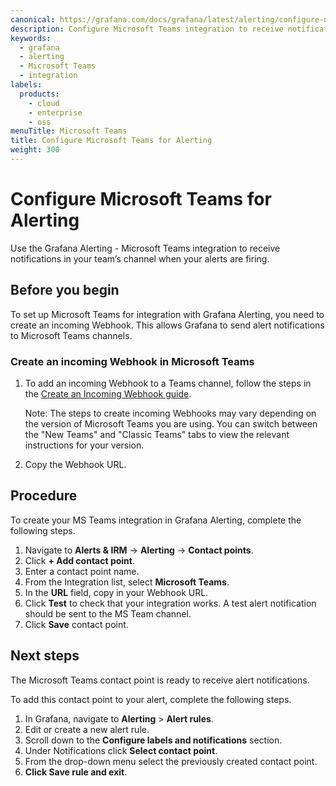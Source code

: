 ```yaml
---
canonical: https://grafana.com/docs/grafana/latest/alerting/configure-notifications/manage-contact-points/integrations/configure-teams/
description: Configure Microsoft Teams integration to receive notifications when your alerts are firing
keywords:
  - grafana
  - alerting
  - Microsoft Teams
  - integration
labels:
  products:
    - cloud
    - enterprise
    - oss
menuTitle: Microsoft Teams
title: Configure Microsoft Teams for Alerting
weight: 300
---
```


# Configure Microsoft Teams for Alerting

Use the Grafana Alerting - Microsoft Teams integration to receive notifications in your team’s channel when your alerts are firing.

## Before you begin

To set up Microsoft Teams for integration with Grafana Alerting, you need to create an incoming Webhook. This allows Grafana to send alert notifications to Microsoft Teams channels.

### Create an incoming Webhook in Microsoft Teams

1. To add an incoming Webhook to a Teams channel, follow the steps in the [Create an Incoming Webhook guide](https://learn.microsoft.com/en-us/microsoftteams/platform/webhooks-and-connectors/how-to/add-incoming-webhook?tabs=newteams%2Cdotnet#create-an-incoming-webhook).

   Note: The steps to create incoming Webhooks may vary depending on the version of Microsoft Teams you are using. You can switch between the "New Teams" and "Classic Teams" tabs to view the relevant instructions for your version.

1. Copy the Webhook URL.

## Procedure

To create your MS Teams integration in Grafana Alerting, complete the following steps.

1. Navigate to **Alerts & IRM** -> **Alerting** -> **Contact points**.
1. Click **+ Add contact point**.
1. Enter a contact point name.
1. From the Integration list, select **Microsoft Teams**.
1. In the **URL** field, copy in your Webhook URL.
1. Click **Test** to check that your integration works.
   A test alert notification should be sent to the MS Team channel.
1. Click **Save** contact point.

## Next steps

The Microsoft Teams contact point is ready to receive alert notifications.

To add this contact point to your alert, complete the following steps.

1. In Grafana, navigate to **Alerting** > **Alert rules**.
1. Edit or create a new alert rule.
1. Scroll down to the **Configure labels and notifications** section.
1. Under Notifications click **Select contact point**.
1. From the drop-down menu select the previously created contact point.
1. **Click Save rule and exit**.
